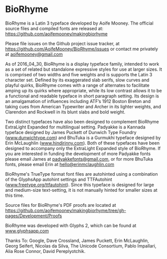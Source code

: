 # BioRhyme

BioRhyme is a Latin 3 typeface developed by Aoife Mooney. The official source files and compiled fonts are released at: https://github.com/aoifemooney/makingbiorhyme

Please file issues on the Github project issue tracker, at https://github.com/AoifeMooney/BioRhyme/issues or contact me privately at <aoifemooney@gmail.com>

As of 2016_04_30, BioRhyme is a display typeface family, intended to work as a set of related but standalone expressive styles for use at larger sizes. It is comprised of two widths and five weights and is supports the Latin 3 character set. 
	Defined by its exaggerated slab serifs, slow curves and playful quirks, BioRhyme comes with a range of alternates to facilitate amping up its quirks where appropriate, while its low contrast allows it to be a functional and readable typeface in short paragraph setting. 
	Its design is an amalgamation of influences including ATF’s 1912 Boston Breton and taking cues from American Typewriter and Archer in its lighter weights, and Clarendon and Rockwell in its blunt slabs and bold weight. 

Two distinct typefaces have also been designed to complement BioRhyme ExtraLight Expanded for multilingual setting. Padyakke is a Kannada typeface designed by James Puckett of Dunwich Type Foundry (www.dunwichtype.com) and BhuTuka is a Gurmukhi typeface designed by Erin McLaughlin (www.hindirinny.com). Both of these typefaces have been designed to accompany only the ExtraLight Expanded style of BioRhyme. If you are interested in funding the development of more Padyakke fonts please email James at <padyakkefonts@gmail.com>, or for more BhuTuka fonts, please email Erin at <hello@erinmclaughlin.com>

BioRhyme's TrueType format font files are autohinted using a combination of the GlyphsApp autohint settings and TTFAutohint (www.freetype.org/ttfautohint).  Since this typeface is designed for large and medium-size text-setting, it is not manually hinted for smaller sizes at this time.

Source files for BioRhyme's PDF proofs are located at https://github.com/aoifemooney/makingbiorhyme/tree/gh-pages/Development/Proofs

BioRhyme was developed with Glyphs 2, which can be found at www.glyphsapp.com

Thanks To:
Google, Dave Crossland, James Puckett, Erin McLaughlin, Georg Seifert, Nicolas da Silva, The Unicode Consortium, Pablo Impallari, Alia Rose Connor, David Pereplyotchik.

